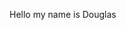 <!--
**Drslx/Drslx** is a ✨ _special_ ✨ repository because its `README.md` (this file) appears on your GitHub profile.
-->


Hello my name is Douglas

